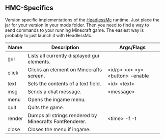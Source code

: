 ## HMC-Specifics
Version specific implementations of the [HeadlessMc](https://github.com/3arthqu4ke/HeadlessMc) runtime. Just place the
jar for your version in your mods folder. Then you need to find a way to send commands to your running Minecraft game.
The easiest way is probably to just launch it with HeadlessMc.

| Name        | Description | Args/Flags  |
| ----------- | ----------- | ----------- |
| gui | Lists all currently displayed gui elements. |  |
| click | Clicks an element on Minecrafts screen. | \<id/p\> \<x\> \<y\> \<button\> -enable |
| text | Sets the contents of a text field. | \<id\> \<text\> |
| msg | Sends a chat message. | \<message\> |
| menu | Opens the ingame menu. | |
| quit | Quits the game. | |
| render | Dumps all strings rendered by Minecrafts FontRenderer. | \<time\> -f -t |
| close | Closes the menu if ingame. | |